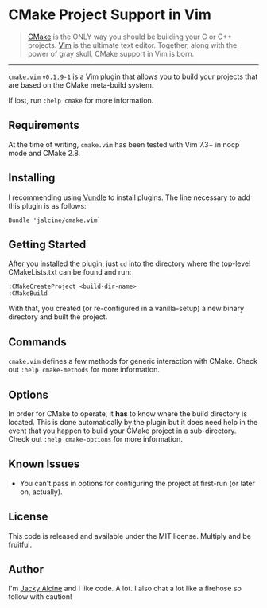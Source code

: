 # CMake Project Support in Vim

> [CMake](http://www.cmake.org) is the ONLY way you should be building your C or 
> C++ projects. [Vim](http://www.vim.org) is the ultimate text editor. Together, 
> along with the power of gray skull, CMake support in Vim is born.

---

[`cmake.vim`](https://github.com/jalcine/cmake.vim/tree/v0.1.9-1) `v0.1.9-1` is a Vim 
plugin that allows you to build your projects that are based on the CMake 
meta-build system.

If lost, run `:help cmake` for more information.

## Requirements
At the time of writing, `cmake.vim` has been tested with Vim 7.3+ in nocp mode 
and CMake 2.8.


## Installing
I recommending using [Vundle](http://github.com/gmarik/vundle) to install 
plugins. The line necessary to add this plugin is as follows:

```viml
Bundle 'jalcine/cmake.vim`
```

## Getting Started

After you installed the plugin, just `cd` into the directory where the
top-level CMakeLists.txt can be found and run:

```viml
:CMakeCreateProject <build-dir-name>
:CMakeBuild
```

With that, you created (or re-configured in a vanilla-setup) a new binary
directory and built the project.

## Commands
`cmake.vim` defines a few methods for generic interaction with CMake. Check
out `:help cmake-methods` for more information.

## Options
In order for CMake to operate, it **has** to know where the build directory is 
located. This is done automatically by the plugin but it does need help in the 
event that you happen to build your CMake project in a sub-directory. Check
out `:help cmake-options` for more information.

## Known Issues

  * You can't pass in options for configuring the project at first-run (or
    later on, actually).

## License
This code is released and available under the MIT license. Multiply and be 
fruitful.

## Author
I'm [Jacky Alcine](http://jalcine.me) and I like code. A lot. 
I also chat a lot like a firehose so follow with caution!
